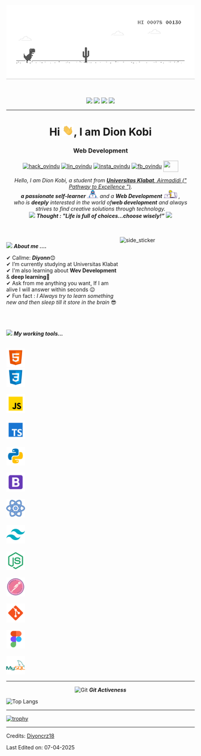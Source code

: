 <p align="center">
  <img src="https://github.com/Diyoncrz18/AssetCodeIcon/blob/main/Assets/dino.gif" height="200"/>
</p>
<br>

<p align="left"> 
 </p>
 <p align="center">
<img src="https://img.shields.io/badge/Age-18-blue" />
  <img src="https://img.shields.io/badge/Focus-Web%20Development-brightgreen" />
  <img src="https://img.shields.io/badge/Lives-Airmadidi%20-success" />
  <img src="https://img.shields.io/badge/Languages-Indonesia%20%26%20English-brightgreen" />
</p>
<hr>
<h1 align="center">Hi <img src="https://github.com/Diyoncrz18/AssetCodeIcon/blob/main/Assets/Hi.gif" width="30px">, I am Dion Kobi </h1>
<h3 align="center">Web Development </h3>
<p align="center">
<a href="https://www.hackerrank.com/profile/dkobi16" target="blank"><img align="center" src="https://cdn.worldvectorlogo.com/logos/hackerrank.svg" alt="hack_ovindu" height="30" width="40" /></a>
<a href="https://www.linkedin.com/in/dion-kobi-b1186b312/" target="blank"><img align="center" src="https://res.cloudinary.com/dzsvjyxrf/image/upload/v1744011128/linkedin_xjfgzq.png" alt="lin_ovindu" height="30" width="40" /></a>  
<a href="https://www.instagram.com/diyoncrz_/" target="blank"><img align="center" src="https://res.cloudinary.com/dzsvjyxrf/image/upload/v1744010926/instagram_fyx3d4.png" alt="insta_ovindu" height="30" width="40" /></a>
<a href="https://web.facebook.com/profile.php?id=100009843961085" target="blank"><img align="center" src="https://res.cloudinary.com/dzsvjyxrf/image/upload/v1744011127/facebook_lrildg.png" alt="fb_ovindu" height="30" width="40" /></a>
 <a href = "mailto: dkobi16@gmail.com"><img align="center" src="https://res.cloudinary.com/dzsvjyxrf/image/upload/v1744011128/gmail_om88mz.png" height="30" width="40" /></a>
</p>
</p>

<p align="center">
  <em>
    Hello, I am Dion Kobi, a student from <a href="https://uom.lk/"> <b>Universitas Klabat</b>, Airmadidi (" Pathway to Excellence ")</a>. <br>
    <b>a passionate self-learner</b> <img src="https://github.com/Diyoncrz18/AssetCodeIcon/blob/main/Assets/Developer.gif" width="30px"> and a <b>Web Development</b>&nbsp;<img src="https://github.com/Diyoncrz18/AssetCodeIcon/blob/main/Assets/Designer.gif" width="36px">&nbsp,<br>who is <b>deeply</b>
    interested in the world of<b>web development</b> and always strives to find creative solutions through technology.
  </em> 
  <br>
  <img src="https://media.giphy.com/media/gH3LO09IOiZIqePwv9/giphy.gif" width="50" /> <b><i align="center">Thought : "Life is full of choices…choose wisely!”</i></b> <img src="https://media.giphy.com/media/qjqUcgIyRjsl2/giphy.gif" width="50" />
</p>
<br><br>
<img align="right" width=200px height=200px alt="side_sticker" src="https://media.giphy.com/media/TEnXkcsHrP4YedChhA/giphy.gif" />

<img src="https://media.giphy.com/media/iY8CRBdQXODJSCERIr/giphy.gif" width="30px">&nbsp;**_About me ...._**

✔ Callme: **_Diyonn_**😊 <br>
✔ I’m currently studying at Universitas Klabat
✔ I'm also learning about **Wev Development** & **deep learning**🥰<br>
✔ Ask from me anything you want, If I am alive I will answer within seconds 😉<br>
✔ Fun fact : _I Always try to learn something new and then sleep till it store in the brain_ 😎<br><br><br><br>

<img src="https://media.giphy.com/media/iY8CRBdQXODJSCERIr/giphy.gif" width="30px">&nbsp;**_My working tools..._**

<p align="left">
  
  <code> <img height="50" src="https://github.com/Diyoncrz18/AssetCodeIcon/blob/main/Assets/skill/html.svg"></code>
  <code> <img height="50" src="https://github.com/Diyoncrz18/AssetCodeIcon/blob/main/Assets/skill/css.svg"> </code>
  <code> <img height="50" src="https://github.com/Diyoncrz18/AssetCodeIcon/blob/main/Assets/skill/javascript.svg"> </code>
  <code> <img height="50" src="http://github.com/Diyoncrz18/AssetCodeIcon/blob/main/Assets/skill/typescript.svg"> </code>
  <code> <img height="50" src="https://github.com/Diyoncrz18/AssetCodeIcon/blob/main/Assets/skill/python.svg"> </code>
  <code> <img height="50" src="https://github.com/Diyoncrz18/AssetCodeIcon/blob/main/Assets/skill/bootstrap.svg"> </code>
  <code> <img height="50" src="https://github.com/Diyoncrz18/AssetCodeIcon/blob/main/Assets/skill/react.svg"> </code>
  <code> <img height="50" src="https://github.com/Diyoncrz18/AssetCodeIcon/blob/main/Assets/skill/tailwind.svg"> </code>
  <code> <img height="50" src="https://github.com/Diyoncrz18/AssetCodeIcon/blob/main/Assets/skill/nodejs.svg"> </code>
  <code> <img height="50" src="https://github.com/Diyoncrz18/AssetCodeIcon/blob/main/Assets/skill/postman.svg"> </code>
  <code> <img height="50" src="https://github.com/Diyoncrz18/AssetCodeIcon/blob/main/Assets/skill/git.svg"> </code>
  <code> <img height="50" src="https://github.com/Diyoncrz18/AssetCodeIcon/blob/main/Assets/skill/figma.svg"> </code>
  <code> <img height="50" src="https://github.com/Diyoncrz18/AssetCodeIcon/blob/main/Assets/skill/mysql.svg"> </code>

  <hr>
  <p align="center">
 <img src="https://media.giphy.com/media/W5eoZHPpUx9sapR0eu/giphy.gif" width="30px" alt="Git"/>&nbsp;<i><b>Git Activeness</b></i></p>
 
![Top Langs](https://github-readme-stats.vercel.app/api/top-langs/?username=Diyoncrz18&show_icons=true&locale=en&layout=compact&theme=chartreuse-dark)

<hr>

[![trophy](https://github-profile-trophy.vercel.app/?username=Diyoncrz18&theme=juicyfresh&no-bg=true)](https://github.com/ryo-ma/github-profile-trophy)

---

Credits: [Diyoncrz18](https://github.com/Diyoncrz18)

Last Edited on: 07-04-2025
